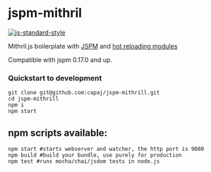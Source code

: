 # jspm-mithril

[![js-standard-style](https://cdn.rawgit.com/feross/standard/master/badge.svg)](https://github.com/feross/standard)

Mithril.js boilerplate with [JSPM](https://github.com/jspm/jspm-cli) and [hot reloading modules](https://github.com/capaj/jspm-hot-reloader)

Compatible with jspm 0.17.0 and up.

### Quickstart to development
```
git clone git@github.com:capaj/jspm-mithrill.git
cd jspm-mithrill
npm i
npm start
```

## npm scripts available:
```shell
npm start #starts webserver and watcher, the http port is 9080
npm build #build your bundle, use purely for production
npm test #runs mocha/chai/jsdom tests in node.js
```
